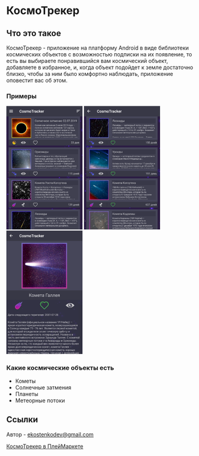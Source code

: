 # КосмоТрекер
## Что это такое
КосмоТрекер - приложение на платформу Android в виде библиотеки космических объектов с возможностью подписки на их появление, то есть вы выбираете понравившийся вам космический объект, добавляете в избранное, и, когда объект подойдет к земле достаточно близко, чтобы за ним было комфортно наблюдать, приложение оповестит вас об этом.
### Примеры
<img src="screenshots/1.png" width="200">
<img src="screenshots/2.png" width="200">
<img src="screenshots/3.png" width="200">

### Какие космические объекты есть
* Кометы
* Солнечные затмения
* Планеты
* Метеорные потоки
## Ссылки
Автор - ekostenkodev@gmail.com

[КосмоТрекер в ПлейМаркете](https://play.google.com/store/apps/details?id=com.ekostenkodev.cosmotracker)
